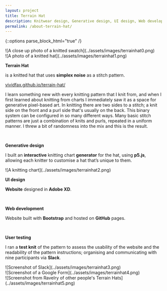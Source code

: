 ```yaml
---
layout: project
title: Terrain Hat
description: Knitwear design, Generative design, UI design, Web development
permalink: /about-terrain-hat/
---
```

{::options parse_block_html="true" /}

<div class="col-12 col-md-6 mb-3">
![A close up photo of a knitted swatch](../assets/images/terrainhat0.png)
</div>
<div class="col-12 col-md-6 mb-5">
![A photo of a knitted hat](../assets/images/terrainhat1.png)
</div>

<div class="col-12 offset-sm-0 col-md-8 offset-md-2 col-lg-6 offset-lg-3 vertical-center">

**Terrain Hat**

<div class="indent">

is a knitted hat that uses **simplex noise** as a stitch pattern.

[vividfax.github.io/terrain-hat/](https://vividfax.github.io/terrain-hat/)

I learn something new with every knitting pattern that I knit from, and when I first learned about knitting from charts I immediately saw it as a space for generative pixel-based art. In knitting there are two sides to a stitch; a knit side on the front and a purl side that's usually on the back. This binary system can be configured in so many different ways. Many basic stitch patterns are just a combination of knits and purls, repeated in a uniform manner. I threw a bit of randomness into the mix and this is the result.

</div><br>

**Generative design**<br>

<div class="indent">

I built an **interactive** knitting chart **generator** for the hat, using **p5.js**, allowing each knitter to customise a hat that’s unique to them.

</div>

</div>

<div class="col-12 my-5">
![A knitting chart](../assets/images/terrainhat2.png)
</div>

<div class="col-12 offset-sm-0 col-md-8 offset-md-2 col-lg-6 offset-lg-3 vertical-center">

**UI design**

<div class="indent">

**Website** designed in **Adobe XD**.

</div><br>

**Web development**<br>

<div class="indent">

Website built with **Bootstrap** and hosted on **GitHub** pages.

</div><br>

**User testing**<br>

<div class="indent">

I ran a **test knit** of the pattern to assess the usability of the website and the readability of the pattern instructions; organising and communicating with nine participants via **Slack**.

</div>

</div>

<div class="col-12 col-md-6 mt-5 mb-3">
![Screenshot of Slack](../assets/images/terrainhat3.png)
</div>
<div class="col-12 col-md-6 mt-md-5">
![Screenshot of a Google Form](../assets/images/terrainhat4.png)
</div>

<div class="col-12 mt-3">
![Screenshot from Ravelry of other people's Terrain Hats](../assets/images/terrainhat5.png)
</div>
